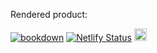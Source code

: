 Rendered product: <!--https://happygitwithr.com-->

<!-- badges: start -->
[![bookdown](https://github.com/jennybc/happy-git-with-r/actions/workflows/bookdown.yaml/badge.svg)](https://github.com/jennybc/happy-git-with-r/actions/workflows/bookdown.yaml)
[![Netlify Status](https://api.netlify.com/api/v1/badges/4e9fea2e-d99c-484e-be1a-9d8605393f4e/deploy-status)](https://app.netlify.com/sites/happygitwithr/deploys)
<a rel="license" href="http://creativecommons.org/licenses/by-nc/4.0/"><img alt="Creative Commons License" style="border-width:0" src="https://i.creativecommons.org/l/by-nc/4.0/88x31.png" height = 20 /></a>
<!-- badges: end -->
